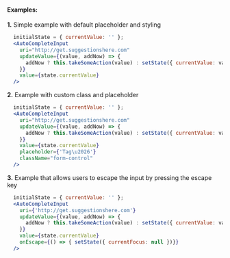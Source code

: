 #### Examples:

__1.__ Simple example with default placeholder and styling

```jsx
  initialState = { currentValue: '' };
  <AutoCompleteInput
    uri="http://get.suggestionshere.com"
    updateValue={(value, addNow) => {
      addNow ? this.takeSomeAction(value) : setState({ currentValue: value })
    }}
    value={state.currentValue}
  />
```

__2.__ Example with custom class and placeholder

```jsx
  initialState = { currentValue: '' };
  <AutoCompleteInput
    uri="http://get.suggestionshere.com"
    updateValue={(value, addNow) => {
      addNow ? this.takeSomeAction(value) : setState({ currentValue: value })
    }}
    value={state.currentValue}
    placeholder={'Tag\u2026'}
    className="form-control"
  />
```

__3.__ Example that allows users to escape the input by pressing the escape key

```jsx
  initialState = { currentValue: '' };
  <AutoCompleteInput
    uri={'http://get.suggestionshere.com'}
    updateValue={(value, addNow) => {
      addNow ? this.takeSomeAction(value) : setState({ currentValue: value })
    }}
    value={state.currentValue}
    onEscape={() => { setState({ currentFocus: null })}}
  />
```